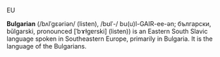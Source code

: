 EU

**Bulgarian** (/bʌlˈɡɛəriən/ (listen), /bʊlˈ-/ bu(u)l-GAIR-ee-ən; български, bŭlgarski, pronounced [ˈbɤɫɡɐrski] (listen)) is an Eastern South Slavic language spoken in Southeastern Europe, primarily in Bulgaria. It is the language of the Bulgarians.
